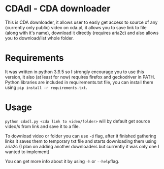 # CDAdl - CDA downloader
This is CDA downloader, it allows user to easly get access to source of any (currently only public) video on cda.pl, it allows you to save link to file (along with it's name), download it directly (requires aria2c) and also allows you to download/list whole folder.

# Requirements
It was written in python 3.9.5 so I strongly encourage you to use this version, it also (at least for now) requires firefox and geckodriver in PATH. 
Python libraries are included in requirements.txt file, you can install them using `pip install -r requirements.txt`.

# Usage
`python cdadl.py <cda link to video/folder>` will by default get source video/s from link and save it to a file.

To download video or folder you can use `-d` flag, after it finished gathering links it saves them to temporary txt file and starts downloading them using aria2c (I plan on adding another downloaders but currently it was only one I wanted to implement)

You can get more info about it by using `-h` or `--help`flag.